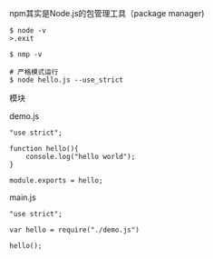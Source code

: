 npm其实是Node.js的包管理工具（package manager)
```
$ node -v 
>.exit

$ nmp -v

# 严格模式运行
$ node hello.js --use_strict
```

模块

demo.js
```
"use strict";

function hello(){
    console.log("hello world");
}

module.exports = hello;
```

main.js
```
"use strict";

var hello = require("./demo.js")

hello();
```